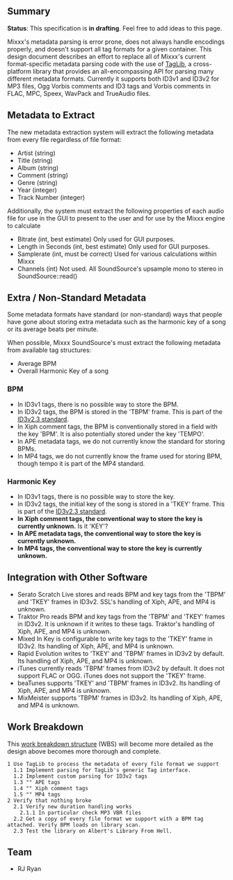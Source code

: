 ## Summary

**Status**: This specification is **in drafting**. Feel free to add
ideas to this page.

Mixxx's metadata parsing is error prone, does not always handle
encodings properly, and doesn't support all tag formats for a given
container. This design document describes an effort to replace all of
Mixxx's current format-specific metadata parsing code with the use of
[TagLib](http://developer.kde.org/~wheeler/taglib.html), a
cross-platform library that provides an all-encompassing API for parsing
many different metadata formats. Currently it supports both ID3v1 and
ID3v2 for MP3 files, Ogg Vorbis comments and ID3 tags and Vorbis
comments in FLAC, MPC, Speex, WavPack and TrueAudio files.

## Metadata to Extract

The new metadata extraction system will extract the following metadata
from every file regardless of file format:

  - Artist (string) 
  - Title (string) 
  - Album (string)
  - Comment (string)
  - Genre (string)
  - Year (integer)
  - Track Number (integer)

Additionally, the system must extract the following properties of each
audio file for use in the GUI to present to the user and for use by the
Mixxx engine to calculate

  - Bitrate (int, best estimate) Only used for GUI purposes.
  - Length in Seconds (int, best estimate) Only used for GUI purposes.
  - Samplerate (int, must be correct) Used for various calculations
    within Mixxx
  - Channels (int) Not used. All SoundSource's upsample mono to stereo
    in SoundSource::read()

## Extra / Non-Standard Metadata

Some metadata formats have standard (or non-standard) ways that people
have gone about storing extra metadata such as the harmonic key of a
song or its average beats per minute.

When possible, Mixxx SoundSource's must extract the following metadata
from available tag structures:

  - Average BPM
  - Overall Harmonic Key of a song

### BPM

  - In ID3v1 tags, there is no possible way to store the BPM.
  - In ID3v2 tags, the BPM is stored in the 'TBPM' frame. This is part
    of the [ID3v2.3
    standard](http://www.id3.org/id3v2.3.0#head-42b02d20fb8bf48e38ec5415e34909945dd849dc).
  - In Xiph comment tags, the BPM is conventionally stored in a field
    with the key 'BPM'. It is also potentially stored under the key
    'TEMPO'. 
  - In APE metadata tags, we do not currently know the standard for
    storing BPMs.
  - In MP4 tags, we do not currently know the frame used for storing
    BPM, though tempo it is part of the MP4 standard.

### Harmonic Key

  - In ID3v1 tags, there is no possible way to store the key.
  - In ID3v2 tags, the initial key of the song is stored in a 'TKEY'
    frame. This is part of the [ID3v2.3
    standard](http://www.id3.org/id3v2.3.0#head-42b02d20fb8bf48e38ec5415e34909945dd849dc).
  - **In Xiph comment tags, the conventional way to store the key is
    currently unknown.** Is it 'KEY'?
  - **In APE metadata tags, the conventional way to store the key is
    currently unknown.**
  - **In MP4 tags, the conventional way to store the key is currently
    unknown.**

## Integration with Other Software

  - Serato Scratch Live stores and reads BPM and key tags from the
    'TBPM' and 'TKEY' frames in ID3v2. SSL's handling of Xiph, APE, and
    MP4 is unknown.
  - Traktor Pro reads BPM and key tags from the 'TBPM' and 'TKEY' frames
    in ID3v2. It is unknown if it writes to these tags. Traktor's
    handling of Xiph, APE, and MP4 is unknown.
  - Mixed In Key is configurable to write key tags to the 'TKEY' frame
    in ID3v2. Its handling of Xiph, APE, and MP4 is unknown.
  - Rapid Evolution writes to 'TKEY' and 'TBPM' frames in ID3v2 by
    default. Its handling of Xiph, APE, and MP4 is unknown.
  - iTunes currently reads 'TBPM' frames from ID3v2 by default. It does
    not support FLAC or OGG. iTunes does not support the 'TKEY' frame.
  - beaTunes supports 'TKEY' and 'TBPM' frames in ID3v2. Its handling of
    Xiph, APE, and MP4 is unknown.
  - MixMeister supports 'TBPM' frames in ID3v2. Its handling of Xiph,
    APE, and MP4 is unknown.

## Work Breakdown

This [work breakdown
structure](http://en.wikipedia.org/wiki/Work_breakdown_structure) (WBS)
will become more detailed as the design above becomes more thorough and
complete.

    1 Use TagLib to process the metadata of every file format we support
      1.1 Implement parsing for TagLib's generic Tag interface.
      1.2 Implement custom parsing for ID3v2 tags
      1.3 "" APE tags
      1.4 "" Xiph comment tags
      1.5 "" MP4 tags
    2 Verify that nothing broke
      2.1 Verify new duration handling works
        2.1.1 In particular check MP3 VBR files
      2.2 Get a copy of every file format we support with a BPM tag attached. Verify BPM loads on library scan.
      2.3 Test the library on Albert's Library From Hell.

## Team

  - RJ Ryan

